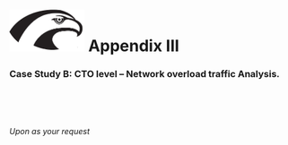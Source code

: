 
# <img src="Hawk.png" width="134" height="75"> Appendix III

### Case Study B: CTO level – Network overload traffic Analysis. 
<br /> 
<br /> 
<br /> 
<br /> 
<i>Upon as your request </i>
